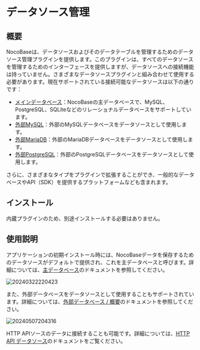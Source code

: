 # データソース管理

<PluginInfo name="data-source-manager"></PluginInfo>

## 概要

NocoBaseは、データソースおよびそのデータテーブルを管理するためのデータソース管理プラグインを提供します。このプラグインは、すべてのデータソースを管理するためのインターフェースを提供しますが、データソースへの接続機能は持っていません。さまざまなデータソースプラグインと組み合わせて使用する必要があります。現在サポートされている接続可能なデータソースは以下の通りです：

- [メインデータベース](/handbook/data-source-main)：NocoBaseの主データベースで、MySQL、PostgreSQL、SQLiteなどのリレーショナルデータベースをサポートしています。
- [外部MySQL](/handbook/data-source-external-mysql)：外部のMySQLデータベースをデータソースとして使用します。
- [外部MariaDB](/handbook/data-source-external-mariadb)：外部のMariaDBデータベースをデータソースとして使用します。
- [外部PostgreSQL](/handbook/data-source-external-postgres)：外部のPostgreSQLデータベースをデータソースとして使用します。

さらに、さまざまなタイプをプラグインで拡張することができ、一般的なデータベースやAPI（SDK）を提供するプラットフォームなども含まれます。

## インストール

内蔵プラグインのため、別途インストールする必要はありません。

## 使用説明

アプリケーションの初期インストール時には、NocoBaseデータを保存するためのデータソースがデフォルトで提供され、これを主データベースと呼びます。詳細については、[主データベース](/handbook/data-source-main)のドキュメントを参照してください。

![20240322220423](https://static-docs.nocobase.com/20240322220423.png)

また、外部データベースをデータソースとして使用することもサポートされています。詳細については、[外部データベース / 概要](/handbook/data-source-manager/external-database)のドキュメントを参照してください。

![20240507204316](https://static-docs.nocobase.com/20240507204316.png)

HTTP APIソースのデータに接続することも可能です。詳細については、[HTTP API データソース](/handbook/data-source-http-api)のドキュメントをご覧ください。


